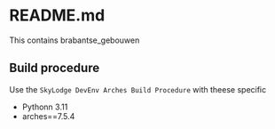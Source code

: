 # README.md

This contains brabantse_gebouwen

## Build procedure

Use the `SkyLodge DevEnv Arches Build Procedure` with theese specific

- Pythonn 3.11
- arches==7.5.4
